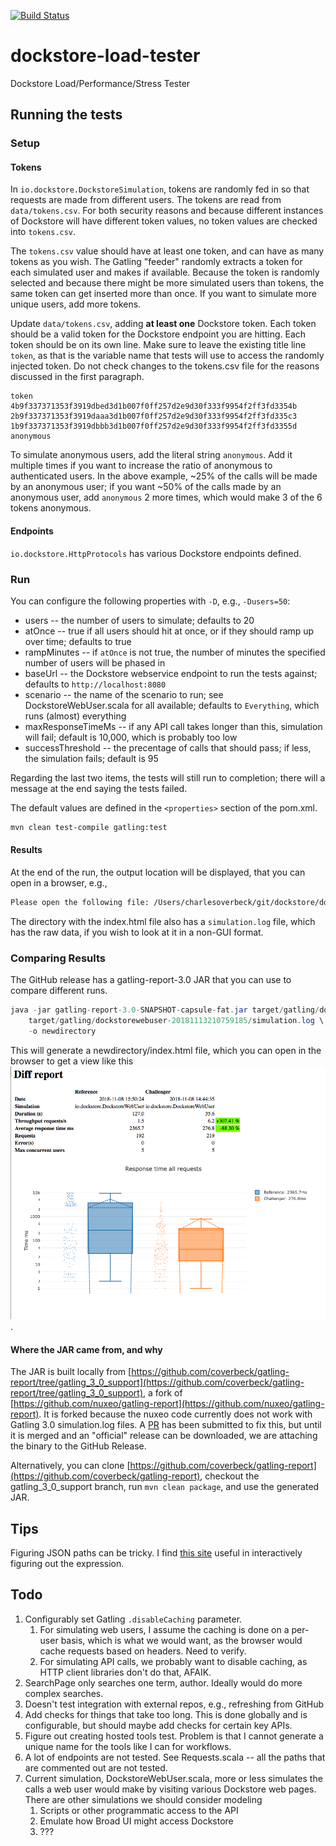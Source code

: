 [![Build Status](https://travis-ci.org/dockstore/dockstore-load-tester.svg?branch=master)](https://travis-ci.org/dockstore/dockstore-load-tester.svg?branch=master)

# dockstore-load-tester
Dockstore Load/Performance/Stress Tester

## Running the tests

### Setup

#### Tokens
In `io.dockstore.DockstoreSimulation`, tokens are randomly fed in so that requests
are made from different users. The tokens are read from `data/tokens.csv`. For both security
reasons and because different instances of Dockstore will have different token values,
no token values are checked into `tokens.csv`.

The `tokens.csv` value should have at least one token, and can have as many tokens as you
wish. The Gatling "feeder" randomly extracts a token for each simulated user and
makes if available. Because the token is randomly selected and because there might
be more simulated users than tokens, the same token can get inserted more than once. If
you want to simulate more unique users, add more tokens.

Update `data/tokens.csv`, adding **at least one** Dockstore token. Each token
should be a valid token for the Dockstore endpoint you are hitting. Each token should
be on its own line. Make sure to leave the existing title line `token`, as that is the
variable name that tests will use to access the randomly injected token. Do not check changes
to the tokens.csv file for the reasons discussed in the first paragraph.
```csv
token
4b9f337371353f3919dbed3d1b007f0ff257d2e9d30f333f9954f2ff3fd3354b
2b9f337371353f3919daaa3d1b007f0ff257d2e9d30f333f9954f2ff3fd335c3
1b9f337371353f3919dbbb3d1b007f0ff257d2e9d30f333f9954f2ff3fd3355d
anonymous
```
To simulate anonymous users, add the literal string `anonymous`. Add it multiple times if you want to increase the
ratio of anonymous to authenticated users. In the above example, ~25% of the calls will be made by an anonymous user; if you want
~50% of the calls made by an anonymous user, add `anonymous` 2 more times, which would make 3 of the 6 tokens anonymous.

#### Endpoints

`io.dockstore.HttpProtocols` has various Dockstore endpoints defined.

### Run

You can configure the following properties with `-D`, e.g., `-Dusers=50`:

* users -- the number of users to simulate; defaults to 20
* atOnce -- true if all users should hit at once, or if they should ramp up over time; defaults to true
* rampMinutes -- if `atOnce` is not true, the number of minutes the specified number of users will be phased in
* baseUrl -- the Dockstore webservice endpoint to run the tests against; defaults to `http://localhost:8080`
* scenario -- the name of the scenario to run; see DockstoreWebUser.scala for all available; defaults to `Everything`, which runs (almost) everything
* maxResponseTimeMs -- if any API call takes longer than this, simulation will fail; default is 10,000, which is probably too low
* successThreshold -- the precentage of calls that should pass; if less, the simulation fails; default is 95

Regarding the last two items, the tests will still run to completion; there will a message at the end saying the tests failed.

The default values are defined in the `<properties>` section of the pom.xml.

```bash
mvn clean test-compile gatling:test
```

#### Results

At the end of the run, the output location will be displayed, that you can open in a browser, e.g.,

```bash
Please open the following file: /Users/charlesoverbeck/git/dockstore/dockstore-load-tester/target/gatling/dockstorewebuser-20181108213044663/index.html
```

The directory with the index.html file also has a `simulation.log` file, which has the raw data, if you wish to look at it in a non-GUI
format.

### Comparing Results

The GitHub release has a gatling-report-3.0 JAR that you can use to compare different runs.

```java
java -jar gatling-report-3.0-SNAPSHOT-capsule-fat.jar target/gatling/dockstorewebuser-20181109062654032/simulation.log \
    target/gatling/dockstorewebuser-20181113210759185/simulation.log \
    -o newdirectory
```

This will generate a newdirectory/index.html file, which you can open in the browser to get a view like this ![nuxeo screenshot](nuxeo-screenshot.png).

#### Where the JAR came from, and why

The JAR is built locally from 
[https://github.com/coverbeck/gatling-report/tree/gatling_3_0_support](https://github.com/coverbeck/gatling-report/tree/gatling_3_0_support),
a fork of [https://github.com/nuxeo/gatling-report](https://github.com/nuxeo/gatling-report). It is forked because
the nuxeo code currently does not work with Gatling 3.0 simulation.log files. A [PR](https://github.com/nuxeo/gatling-report/pull/14) has
been submitted to fix this, but until it is merged and an "official" release can be downloaded, we are attaching the binary to the
GitHub Release.

Alternatively, you can clone [https://github.com/coverbeck/gatling-report](https://github.com/coverbeck/gatling-report), checkout
the gatling_3_0_support branch, run `mvn clean package`, and use the generated JAR. 

## Tips

Figuring JSON paths can be tricky. I find [this site](http://jsonpath.herokuapp.com/) useful in interactively figuring out the
expression.

## Todo

1. Configurably set Gatling `.disableCaching` parameter.
   1. For simulating web users, I assume the caching is done
on a per-user basis, which is what we would want, as the browser would cache requests based on headers. Need to verify.
   2. For simulating API calls, we probably want to disable caching, as HTTP client libraries don't do that, AFAIK.
1. SearchPage only searches one term, author. Ideally would do more complex searches.
1. Doesn't test integration with external repos, e.g., refreshing from GitHub
1. Add checks for things that take too long. This is done globally and is configurable, but should maybe add checks
for certain key APIs.
1. Figure out creating hosted tools test. Problem is that I cannot generate a unique name for the tools like I can for workflows.
1. A lot of endpoints are not tested. See Requests.scala -- all the paths that are commented out are not tested.
1. Current simulation, DockstoreWebUser.scala, more or less simulates the calls a web user would make by
visiting various Dockstore web pages. There are other simulations we should consider modeling
    1. Scripts or other programmatic access to the API
    1. Emulate how Broad UI might access Dockstore
    1. ??? 

